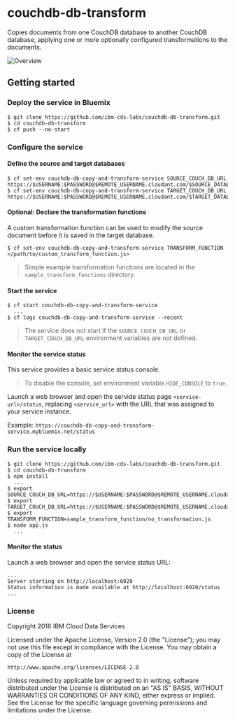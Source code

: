 # couchdb-db-transform

Copies documents from one CouchDB database to another CouchDB database, applying one or more optionally configured transformations to the documents.

![Overview](https://raw.githubusercontent.com/ibm-cds-labs/couchdb-db-transform/master/media/flow.png)

## Getting started

### Deploy the service in Bluemix

```
$ git clone https://github.com/ibm-cds-labs/couchdb-db-transform.git
$ cd couchdb-db-transform
$ cf push --no-start
```

### Configure the service

#### Define the source and target databases

```
$ cf set-env couchdb-db-copy-and-transform-service SOURCE_COUCH_DB_URL https://$USERNAME:$PASSWORD@$REMOTE_USERNAME.cloudant.com/$SOURCE_DATABASE_NAME
$ cf set-env couchdb-db-copy-and-transform-service TARGET_COUCH_DB_URL https://$USERNAME:$PASSWORD@$REMOTE_USERNAME.cloudant.com/$TARGET_DATABASE_NAME
```

#### Optional: Declare the transformation functions

A custom transformation function can be used to modify the source document before it is saved in the target database.

```
$ cf set-env couchdb-db-copy-and-transform-service TRANSFORM_FUNCTION </path/to/custom_transform_function.js>
```

> Simple example transformation functions are located in the `sample_transform_functions` directory.

#### Start the service

```
$ cf start couchdb-db-copy-and-transform-service
  ...
$ cf logs couchdb-db-copy-and-transform-service --recent  

```

> The service does not start if the `SOURCE_COUCH_DB_URL` or `TARGET_COUCH_DB_URL` environment variables are not defined.

#### Monitor the service status

This service provides a basic service status console. 
> To disable the console, set environment variable `HIDE_CONSOLE` to `true`.

Launch a web browser and open the servide status page `<service-url>/status`, replacing `<service_url>` with the URL that was assigned to your service instance.

Example: `https://couchdb-db-copy-and-transform-service.mybluemix.net/status`

### Run the service locally

```
$ git clone https://github.com/ibm-cds-labs/couchdb-db-transform.git
$ cd couchdb-db-transform
$ npm install
  ...
$ export SOURCE_COUCH_DB_URL=https://$USERNAME:$PASSWORD@$REMOTE_USERNAME.cloudant.com/$SOURCE_DATABASE_NAME
$ export TARGET_COUCH_DB_URL=https://$USERNAME:$PASSWORD@$REMOTE_USERNAME.cloudant.com/$TARGET_DATABASE_NAME
$ export TRANSFORM_FUNCTION=sample_transform_function/no_transformation.js
$ node app.js
  ...
```

#### Monitor the status

Launch a web browser and open the service status URL:

```
...
Server starting on http://localhost:6020
Status information is made available at http://localhost:6020/status
...
```

### License 

Copyright 2016 IBM Cloud Data Services

Licensed under the Apache License, Version 2.0 (the "License");
you may not use this file except in compliance with the License.
You may obtain a copy of the License at

    http://www.apache.org/licenses/LICENSE-2.0

Unless required by applicable law or agreed to in writing, software
distributed under the License is distributed on an "AS IS" BASIS,
WITHOUT WARRANTIES OR CONDITIONS OF ANY KIND, either express or implied.
See the License for the specific language governing permissions and
limitations under the License.
